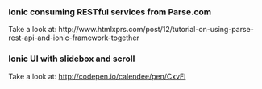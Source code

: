 <h3>Ionic consuming RESTful services from Parse.com</h3>
Take a look at: 
http://www.htmlxprs.com/post/12/tutorial-on-using-parse-rest-api-and-ionic-framework-together


<h3>Ionic UI with slidebox and scroll</h3>

Take a look at:
http://codepen.io/calendee/pen/CxvFl
